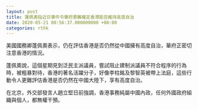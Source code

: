 ```yaml
---
layout: post
title: 蓬佩奧指近日事件令華府更難確定香港能否維持高度自治
date: 2020-05-21 00:56:37.000000000 +08:00
categories: rthk
---
```


美國國務卿蓬佩奧表示，仍在評估香港是否仍然從中國擁有高度自治，華府正密切注意香港的情況。

蓬佩奧說，這個星期見到泛民主派議員，嘗試阻止建制派議員不符合程序的行為時，被粗暴對待，香港的著名活躍分子，好像李柱銘及黎智英被帶上法庭，這些行動令人更難評估香港是否仍然在中國大陸下，享有高度自治。

在北京，外交部發言人趙立堅日前強調，香港事務純屬中國內政，任何外國政府組織與個人，都無權干預。
